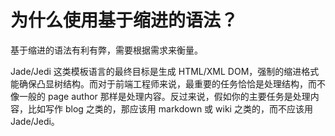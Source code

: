 # 为什么使用基于缩进的语法？

基于缩进的语法有利有弊，需要根据需求来衡量。

Jade/Jedi 这类模板语言的最终目标是生成 HTML/XML DOM，强制的缩进格式能确保凸显树结构。而对于前端工程师来说，最重要的任务恰恰是处理结构，而不像一般的 page author 那样是处理内容。反过来说，假如你的主要任务是处理内容，比如写作 blog 之类的，那应该用 markdown 或 wiki 之类的，而不应该用 Jade/Jedi。
